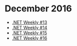 # December 2016

+ [.NET Weekly #13](number-13.md)
+ [.NET Weekly #14](number-14.md)
+ [.NET Weekly #15](number-15.md)
+ [.NET Weekly #16](number-16.md)
